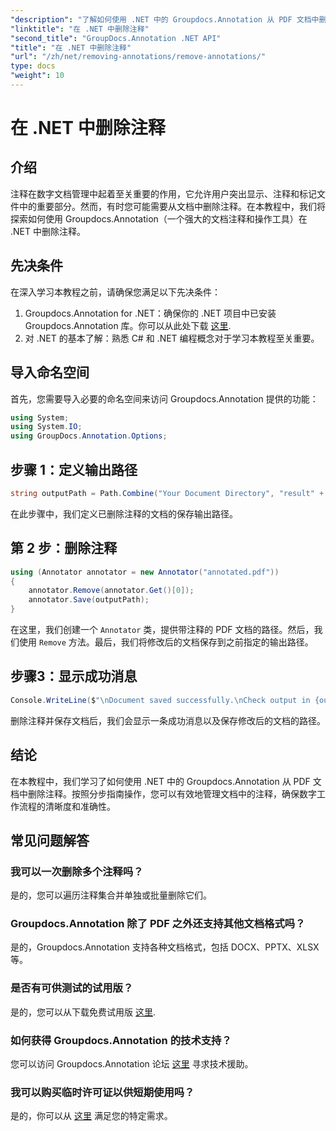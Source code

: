 ```yaml
---
"description": "了解如何使用 .NET 中的 Groupdocs.Annotation 从 PDF 文档中删除注释。简化您的数字文档管理流程。"
"linktitle": "在 .NET 中删除注释"
"second_title": "GroupDocs.Annotation .NET API"
"title": "在 .NET 中删除注释"
"url": "/zh/net/removing-annotations/remove-annotations/"
type: docs
"weight": 10
---
```


# 在 .NET 中删除注释

## 介绍
注释在数字文档管理中起着至关重要的作用，它允许用户突出显示、注释和标记文件中的重要部分。然而，有时您可能需要从文档中删除注释。在本教程中，我们将探索如何使用 Groupdocs.Annotation（一个强大的文档注释和操作工具）在 .NET 中删除注释。
## 先决条件
在深入学习本教程之前，请确保您满足以下先决条件：
1. Groupdocs.Annotation for .NET：确保你的 .NET 项目中已安装 Groupdocs.Annotation 库。你可以从此处下载 [这里](https://releases。groupdocs.com/annotation/net/).
2. 对 .NET 的基本了解：熟悉 C# 和 .NET 编程概念对于学习本教程至关重要。

## 导入命名空间
首先，您需要导入必要的命名空间来访问 Groupdocs.Annotation 提供的功能：
```csharp
using System;
using System.IO;
using GroupDocs.Annotation.Options;
```
## 步骤 1：定义输出路径
```csharp
string outputPath = Path.Combine("Your Document Directory", "result" + Path.GetExtension("input.pdf"));
```
在此步骤中，我们定义已删除注释的文档的保存输出路径。
## 第 2 步：删除注释
```csharp
using (Annotator annotator = new Annotator("annotated.pdf"))
{
    annotator.Remove(annotator.Get()[0]);
    annotator.Save(outputPath);
}
```
在这里，我们创建一个 `Annotator` 类，提供带注释的 PDF 文档的路径。然后，我们使用 `Remove` 方法。最后，我们将修改后的文档保存到之前指定的输出路径。
## 步骤3：显示成功消息
```csharp
Console.WriteLine($"\nDocument saved successfully.\nCheck output in {outputPath}.");
```
删除注释并保存文档后，我们会显示一条成功消息以及保存修改后的文档的路径。

## 结论
在本教程中，我们学习了如何使用 .NET 中的 Groupdocs.Annotation 从 PDF 文档中删除注释。按照分步指南操作，您可以有效地管理文档中的注释，确保数字工作流程的清晰度和准确性。
## 常见问题解答
### 我可以一次删除多个注释吗？
是的，您可以遍历注释集合并单独或批量删除它们。
### Groupdocs.Annotation 除了 PDF 之外还支持其他文档格式吗？
是的，Groupdocs.Annotation 支持各种文档格式，包括 DOCX、PPTX、XLSX 等。
### 是否有可供测试的试用版？
是的，您可以从下载免费试用版 [这里](https://releases。groupdocs.com/).
### 如何获得 Groupdocs.Annotation 的技术支持？
您可以访问 Groupdocs.Annotation 论坛 [这里](https://forum.groupdocs.com/c/annotation/10) 寻求技术援助。
### 我可以购买临时许可证以供短期使用吗？
是的，你可以从 [这里](https://purchase.groupdocs.com/temporary-license/) 满足您的特定需求。